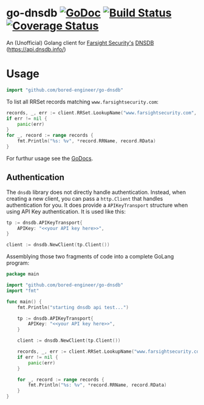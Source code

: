 go-dnsdb [![GoDoc][doc-img]][doc] [![Build Status][ci-img]][ci] [![Coverage Status][cov-img]][cov]
======
An (Unofficial) Golang client for [Farsight Security's](https://www.farsightsecurity.com) [DNSDB](https://www.dnsdb.info/) (https://api.dnsdb.info/)

# Usage
```go
import "github.com/bored-engineer/go-dnsdb"
```

To list all RRSet records matching `www.farsightsecurity.com`:
```go
records, _, err := client.RRSet.LookupName("www.farsightsecurity.com", nil)
if err != nil {
    panic(err)
}
for _, record := range records {
    fmt.Println("%s: %v", *record.RRName, record.RData)
}
```
For furthur usage see the [GoDocs][doc].

## Authentication
The `dnsdb` library does not directly handle authentication. Instead, when creating a new client, you can pass a `http.Client` that handles authentication for you. It does provide a `APIKeyTransport` structure when using API Key authentication. It is used like this:
```go
tp := dnsdb.APIKeyTransport{
    APIKey: "<<your API key here>>",
}

client := dnsdb.NewClient(tp.Client())
```


Assemblying those two fragments of code into a complete GoLang program:
```go
package main

import "github.com/bored-engineer/go-dnsdb"
import "fmt"

func main() {
    fmt.Println("starting dnsdb api test...")

    tp := dnsdb.APIKeyTransport{
        APIKey: "<<your API key here>>",
    }

    client := dnsdb.NewClient(tp.Client())

    records, _, err := client.RRSet.LookupName("www.farsightsecurity.com", nil)
    if err != nil {
        panic(err)
    }

    for _, record := range records {
        fmt.Println("%s: %v", *record.RRName, record.RData)
    }
}
```

[doc-img]: https://godoc.org/github.com/bored-engineer/go-dnsdb?status.svg
[doc]: https://godoc.org/github.com/bored-engineer/go-dnsdb
[ci-img]: https://travis-ci.org/bored-engineer/go-dnsdb.svg?branch=master
[ci]: https://travis-ci.org/bored-engineer/go-dnsdb
[cov-img]: https://coveralls.io/repos/github/bored-engineer/go-dnsdb/badge.svg?branch=master&
[cov]: https://coveralls.io/github/bored-engineer/go-dnsdb?branch=master
